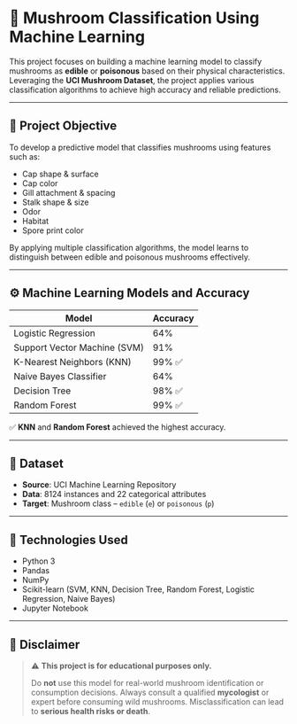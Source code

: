 # 🍄 Mushroom Classification Using Machine Learning

This project focuses on building a machine learning model to classify mushrooms as **edible** or **poisonous** based on their physical characteristics. Leveraging the **UCI Mushroom Dataset**, the project applies various classification algorithms to achieve high accuracy and reliable predictions.

---

## 📌 Project Objective

To develop a predictive model that classifies mushrooms using features such as:

- Cap shape & surface
- Cap color
- Gill attachment & spacing
- Stalk shape & size
- Odor
- Habitat
- Spore print color

By applying multiple classification algorithms, the model learns to distinguish between edible and poisonous mushrooms effectively.

---

## ⚙️ Machine Learning Models and Accuracy

| Model                         | Accuracy     |
|------------------------------|--------------|
| Logistic Regression          | 64%          |
| Support Vector Machine (SVM) | 91%          |
| K-Nearest Neighbors (KNN)    | 99% ✅        |
| Naive Bayes Classifier       | 64%          |
| Decision Tree                | 98% ✅        |
| Random Forest                | 99% ✅        |

✅ **KNN** and **Random Forest** achieved the highest accuracy.

---

## 📁 Dataset

- **Source**: UCI Machine Learning Repository
- **Data**: 8124 instances and 22 categorical attributes
- **Target**: Mushroom class – `edible` (`e`) or `poisonous` (`p`)

---

## 🧠 Technologies Used

- Python 3
- Pandas
- NumPy
- Scikit-learn (SVM, KNN, Decision Tree, Random Forest, Logistic Regression, Naive Bayes)
- Jupyter Notebook

---

## 🚨 Disclaimer

> ⚠️ **This project is for educational purposes only.**
>
> Do **not** use this model for real-world mushroom identification or consumption decisions.
> Always consult a qualified **mycologist** or expert before consuming wild mushrooms.
> Misclassification can lead to **serious health risks or death**.
